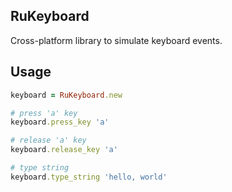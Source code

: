 RuKeyboard
----------

Cross-platform library to simulate keyboard events.

Usage
-----

```ruby
keyboard = RuKeyboard.new

# press 'a' key
keyboard.press_key 'a'

# release 'a' key
keyboard.release_key 'a'

# type string
keyboard.type_string 'hello, world' 
```
